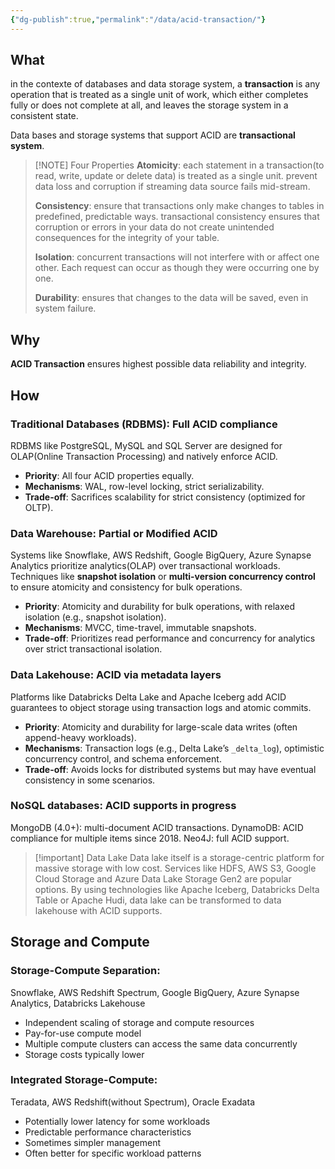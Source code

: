 ```yaml
---
{"dg-publish":true,"permalink":"/data/acid-transaction/"}
---
```


## What
in the contexte of databases and data storage system, a **transaction** is any operation that is treated as a single unit of work, which either completes fully or does not complete at all, and leaves the storage system in a consistent state.

Data bases and storage systems that support ACID are **transactional system**.

> [!NOTE] Four Properties
> **Atomicity**: each statement in a transaction(to read, write, update or delete data) is treated as a single unit. prevent data loss and corruption if streaming data source fails mid-stream.
> 
> **Consistency**: ensure that transactions only make changes to tables in predefined, predictable ways. transactional consistency ensures that corruption or errors in your data do not create unintended consequences for the integrity of your table.
> 
> **Isolation**: concurrent transactions will not interfere with or affect one other. Each request can occur as though they were occurring one by one.
> 
> **Durability**: ensures that changes to the data will be saved, even in system failure.
## Why
**ACID Transaction** ensures highest possible data reliability and integrity.

## How
### **Traditional Databases (RDBMS)**: Full ACID compliance
RDBMS like PostgreSQL, MySQL and SQL Server are designed for OLAP(Online Transaction Processing) and natively enforce ACID.
- **Priority**: All four ACID properties equally.
- **Mechanisms**: WAL, row-level locking, strict serializability.
- **Trade-off**: Sacrifices scalability for strict consistency (optimized for OLTP).

### **Data Warehouse**: Partial or Modified ACID
Systems like Snowflake, AWS Redshift, Google BigQuery, Azure Synapse Analytics prioritize analytics(OLAP) over transactional workloads. Techniques like **snapshot isolation** or **multi-version concurrency control** to ensure atomicity and consistency for bulk operations.
- **Priority**: Atomicity and durability for bulk operations, with relaxed isolation (e.g., snapshot isolation).
- **Mechanisms**: MVCC, time-travel, immutable snapshots.
- **Trade-off**: Prioritizes read performance and concurrency for analytics over strict transactional isolation.

### **Data Lakehouse**: ACID via metadata layers
Platforms like Databricks Delta Lake and Apache Iceberg add ACID guarantees to object storage using transaction logs and atomic commits.
- **Priority**: Atomicity and durability for large-scale data writes (often append-heavy workloads).
- **Mechanisms**: Transaction logs (e.g., Delta Lake’s `_delta_log`), optimistic concurrency control, and schema enforcement.
- **Trade-off**: Avoids locks for distributed systems but may have eventual consistency in some scenarios.

### **NoSQL databases**: ACID supports in progress
MongoDB (4.0+): multi-document ACID transactions.
DynamoDB: ACID compliance for multiple items since 2018.
Neo4J: full ACID support.


> [!important] Data Lake
> Data lake itself is a storage-centric platform for massive storage with low cost. Services like HDFS, AWS S3, Google Cloud Storage and Azure Data Lake Storage Gen2 are popular options. By using technologies like Apache Iceberg, Databricks Delta Table or Apache Hudi, data lake can be transformed to data lakehouse with ACID supports.


## Storage and Compute
### **Storage-Compute Separation**:
Snowflake, AWS Redshift Spectrum, Google BigQuery, Azure Synapse Analytics, Databricks Lakehouse
- Independent scaling of storage and compute resources
- Pay-for-use compute model
- Multiple compute clusters can access the same data concurrently
- Storage costs typically lower

### **Integrated Storage-Compute**:
Teradata, AWS Redshift(without Spectrum), Oracle Exadata
- Potentially lower latency for some workloads
- Predictable performance characteristics
- Sometimes simpler management
- Often better for specific workload patterns
